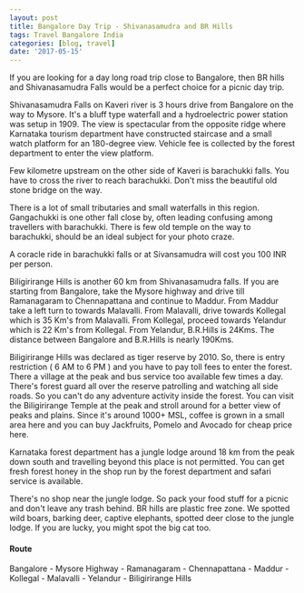 ```yaml
---
layout: post
title: Bangalore Day Trip - Shivanasamudra and BR Hills
tags: Travel Bangalore India
categories: [blog, travel]
date: '2017-05-15'
---
```


If you are looking for a day long road trip close to Bangalore, then BR hills and Shivanasamudra Falls would be a perfect choice for a picnic day trip.

Shivanasamudra Falls on Kaveri river is 3 hours drive from Bangalore on the way to Mysore. It's a bluff type waterfall and a hydroelectric power station was setup in 1909. The view is spectacular from the opposite ridge where Karnataka tourism department have constructed staircase and a small watch platform for an 180-degree view. Vehicle fee is collected by the forest department to enter the view platform.

Few kilometre upstream on the other side of Kaveri is barachukki falls. You have to cross the river to reach barachukki. Don't miss the beautiful old stone bridge on the way.

There is a lot of small tributaries and small waterfalls in this region. Gangachukki is one other fall close by, often leading confusing among travellers with barachukki. There is few old temple on the way to barachukki, should be an ideal subject for your photo craze.

A coracle ride in barachukki falls or at Sivansamudra will cost you 100 INR per person.

Biligirirange Hills is another 60 km from Shivanasamudra falls. If you are starting from Bangalore, take the Mysore highway and drive till Ramanagaram to Chennapattana and continue to Maddur. From Maddur take a left turn to towards Malavalli. From Malavalli, drive towards Kollegal which is 35 Km's from Malavalli. From Kollegal, proceed towards Yelandur which is 22 Km's from Kollegal. From Yelandur, B.R.Hills is 24Kms. The distance between Bangalore and B.R.Hills is nearly 190Kms.

Biligirirange Hills was declared as tiger reserve by 2010. So, there is entry restriction ( 6 AM to 6 PM ) and you have to pay toll fees to enter the forest. There a village at the peak and bus service too available few times a day. There's forest guard all over the reserve patrolling and watching all side roads. So you can't do any adventure activity inside the forest. You can visit the Biligirirange Temple at the peak and stroll around for a better view of peaks and plains. Since it's around 1000+ MSL, coffee is grown in a small area here and you can buy Jackfruits, Pomelo and Avocado for cheap price here.

Karnataka forest department has a jungle lodge around 18 km from the peak down south and travelling beyond this place is not permitted. You can get fresh forest honey in the shop run by the forest department and safari service is available.

There's no shop near the jungle lodge. So pack your food stuff for a picnic and don't leave any trash behind. BR hills are plastic free zone. We spotted wild boars, barking deer, captive elephants, spotted deer close to the jungle lodge. If you are lucky, you might spot the big cat too.

#### Route

Bangalore - Mysore Highway - Ramanagaram - Chennapattana - Maddur - Kollegal - Malavalli - Yelandur - Biligirirange Hills
